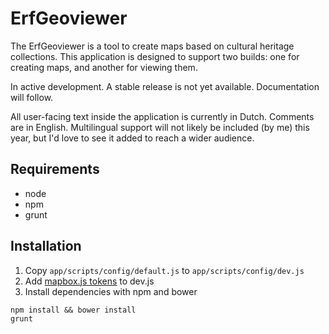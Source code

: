 # ErfGeoviewer

The ErfGeoviewer is a tool to create maps based on cultural heritage collections. This application is
designed to support two builds: one for creating maps, and another for viewing them. 

In active development. A stable release is not yet available. Documentation will follow.

All user-facing text inside the application is currently in Dutch. Comments are in English. 
Multilingual support will not likely be included (by me) this year, but I'd love to see it added to 
reach a wider audience.

## Requirements

- node
- npm
- grunt

## Installation

1. Copy `app/scripts/config/default.js` to `app/scripts/config/dev.js`
2. Add [mapbox.js tokens](https://www.mapbox.com/help/create-api-access-token/) to dev.js
3. Install dependencies with npm and bower

```
npm install && bower install
grunt 
```
 